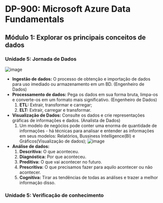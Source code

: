 # DP-900: Microsoft Azure Data Fundamentals

## Módulo 1: Explorar os principais conceitos de dados

### Unidade 5: Jornada de Dados

![image](https://user-images.githubusercontent.com/86172286/188294348-019e67fd-1614-40b3-b0a5-75c11fa6092d.png)

- **Ingestão de dados:** O processo de obtenção e importação de dados para uso imediado ou armazenamento em um BD. (Engenheiro de Dados)
- **Processamento de dados:** Pega os dados em sua forma bruta, limpa-os e converte-os em um formato mais significativo. (Engenheiro de Dados)
  1. **ETL:** Extrair, transformar e carregar;
  2. **ELT:** Extrair, carregar e transformar.
- **Visualização de Dados:** Consulte os dados e crie representações gráficas de informações e dados. (Analista de Dados)
  1. Um modelo de negócios pode conter uma enorma de quantidade de informações - há técnicas para analisar e entender as informações em seus modelos: Relatórios, Bussiness Intelligence(BI) e Gráficos(Visualização de dados);
  ![image](https://user-images.githubusercontent.com/86172286/188294455-3b3d6f8d-9156-435e-9d16-528f0b0b0fea.png)
- **Análise de dados:**
    1. **Descritiva:** O que aconteceu.
    2. **Diagnóstica:** Por que aconteceu.
    3. **Preditiva:** O que vai acontecer no futuro.
    4. **Prescritiva:** O que precisamos fazer para aquilo acontecer ou não acontecer.
    5. **Cognitiva:** Tirar as tendências de todas as análises e trazer a melhor informação disso.
### Unidade 5: Verificação de conhecimento

